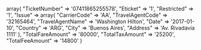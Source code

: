 array(
    "TicketNumber" => '07411865255578',
    "Eticket" => '1',
    "Restricted" => '1',
    "Issue" => array(
        "CarrierCode" => 'AA',
        "TravelAgentCode" => '32165464',
        "TravelAgentName" => 'Washington Hilton',
        "Date" => '2017-01-10',
        "Country" => 'ARG',
        "City" => 'Buenos Aires',
        "Address" => 'Av. Rivadavia 1111'
    ),
    "TotalFareAmount" => '80000',
    "TotalTaxAmount" => '25200',
    "TotalFeeAmount" => '14800'
)